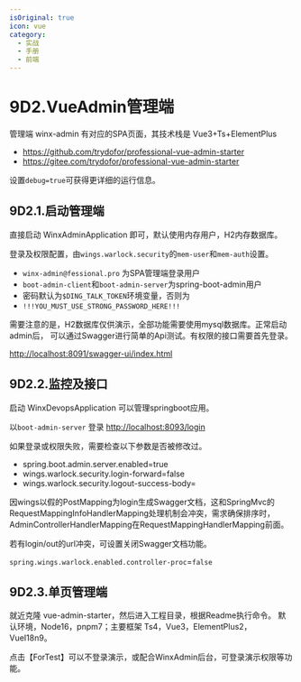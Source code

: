 ```yaml
---
isOriginal: true
icon: vue
category:
  - 实战
  - 手册
  - 前端
---
```


# 9D2.VueAdmin管理端

管理端 winx-admin 有对应的SPA页面，其技术栈是 Vue3+Ts+ElementPlus

* <https://github.com/trydofor/professional-vue-admin-starter>
* <https://gitee.com/trydofor/professional-vue-admin-starter>

设置`debug=true`可获得更详细的运行信息。

## 9D2.1.启动管理端

直接启动 WinxAdminApplication 即可，默认使用内存用户，H2内存数据库。

登录及权限配置，由`wings.warlock.security`的`mem-user`和`mem-auth`设置。

* `winx-admin@fessional.pro` 为SPA管理端登录用户
* `boot-admin-client`和`boot-admin-server`为spring-boot-admin用户
* 密码默认为`$DING_TALK_TOKEN`环境变量，否则为
* `!!!YOU_MUST_USE_STRONG_PASSWORD_HERE!!!`

需要注意的是，H2数据库仅供演示，全部功能需要使用mysql数据库。正常启动admin后，
可以通过Swagger进行简单的Api测试。有权限的接口需要首先登录。

<http://localhost:8091/swagger-ui/index.html>

## 9D2.2.监控及接口

启动 WinxDevopsApplication 可以管理springboot应用。

以`boot-admin-server` 登录 <http://localhost:8093/login>

如果登录或权限失败，需要检查以下参数是否被修改过。

* spring.boot.admin.server.enabled=true
* wings.warlock.security.login-forward=false
* wings.warlock.security.logout-success-body=

因wings以假的PostMapping为login生成Swagger文档，这和SpringMvc的
RequestMappingInfoHandlerMapping处理机制会冲突，需求确保排序时，
AdminControllerHandlerMapping在RequestMappingHandlerMapping前面。

若有login/out的url冲突，可设置关闭Swagger文档功能。

`spring.wings.warlock.enabled.controller-proc`=`false`

## 9D2.3.单页管理端

就近克隆 vue-admin-starter，然后进入工程目录，根据Readme执行命令。
默认环境，Node16，pnpm7；主要框架 Ts4，Vue3，ElementPlus2，VueI18n9。

点击【ForTest】可以不登录演示，或配合WinxAdmin后台，可登录演示权限等功能。
